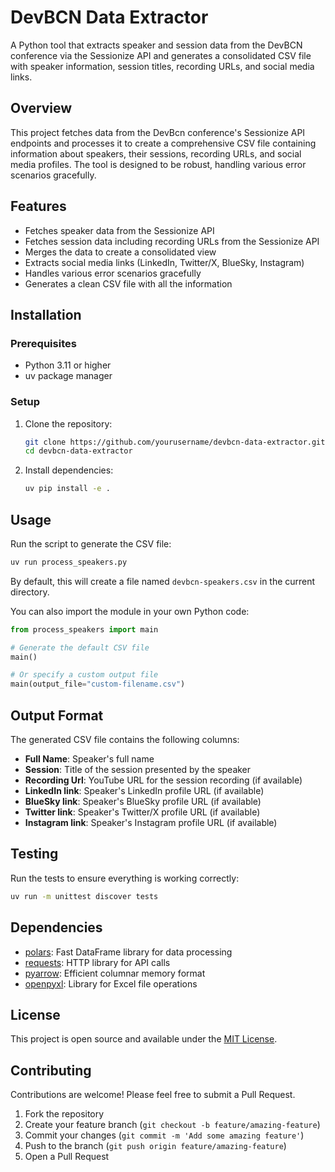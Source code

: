 # DevBCN Data Extractor

A Python tool that extracts speaker and session data from the DevBCN conference
via the Sessionize API and generates a consolidated CSV file with speaker
information, session titles, recording URLs, and social media links.

## Overview

This project fetches data from the DevBcn conference's Sessionize API endpoints
and processes it to create a comprehensive CSV file containing information about
speakers, their sessions, recording URLs, and social media profiles. The tool is
designed to be robust, handling various error scenarios gracefully.

## Features

- Fetches speaker data from the Sessionize API
- Fetches session data including recording URLs from the Sessionize API
- Merges the data to create a consolidated view
- Extracts social media links (LinkedIn, Twitter/X, BlueSky, Instagram)
- Handles various error scenarios gracefully
- Generates a clean CSV file with all the information

## Installation

### Prerequisites

- Python 3.11 or higher
- uv package manager

### Setup

1. Clone the repository:
   ```bash
   git clone https://github.com/yourusername/devbcn-data-extractor.git
   cd devbcn-data-extractor
   ```

2. Install dependencies:
   ```bash
   uv pip install -e .
   ```

## Usage

Run the script to generate the CSV file:

```bash
uv run process_speakers.py
```

By default, this will create a file named `devbcn-speakers.csv` in the current
directory.

You can also import the module in your own Python code:

```python
from process_speakers import main

# Generate the default CSV file
main()

# Or specify a custom output file
main(output_file="custom-filename.csv")
```

## Output Format

The generated CSV file contains the following columns:

- **Full Name**: Speaker's full name
- **Session**: Title of the session presented by the speaker
- **Recording Url**: YouTube URL for the session recording (if available)
- **LinkedIn link**: Speaker's LinkedIn profile URL (if available)
- **BlueSky link**: Speaker's BlueSky profile URL (if available)
- **Twitter link**: Speaker's Twitter/X profile URL (if available)
- **Instagram link**: Speaker's Instagram profile URL (if available)

## Testing

Run the tests to ensure everything is working correctly:

```bash
uv run -m unittest discover tests
```

## Dependencies

- [polars](https://pola.rs/): Fast DataFrame library for data processing
- [requests](https://requests.readthedocs.io/): HTTP library for API calls
- [pyarrow](https://arrow.apache.org/docs/python/): Efficient columnar memory
  format
- [openpyxl](https://openpyxl.readthedocs.io/): Library for Excel file
  operations

## License

This project is open source and available under the [MIT License](LICENSE).

## Contributing

Contributions are welcome! Please feel free to submit a Pull Request.

1. Fork the repository
2. Create your feature branch (`git checkout -b feature/amazing-feature`)
3. Commit your changes (`git commit -m 'Add some amazing feature'`)
4. Push to the branch (`git push origin feature/amazing-feature`)
5. Open a Pull Request